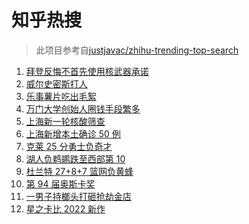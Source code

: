 # 知乎热搜

> 此项目参考自[justjavac/zhihu-trending-top-search](https://github.com/justjavac/zhihu-trending-top-search/blob/main/utils.ts)

<!-- BEGIN -->
  <!-- 最后更新时间:Tue Mar 29 2022 04:14:59 GMT+0000 (Coordinated Universal Time) -->
  1. [ 拜登反悔不首先使用核武器承诺](https://www.zhihu.com/search?q=拜登反悔)
1. [威尔史密斯打人](https://www.zhihu.com/search?q=威尔史密斯)
1. [乐事薯片吃出毛絮](https://www.zhihu.com/search?q=乐事薯片)
1. [万门大学创始人圈钱手段繁多](https://www.zhihu.com/search?q=万门大学)
1. [上海新一轮核酸筛查](https://www.zhihu.com/search?q=上海核酸)
1. [上海新增本土确诊 50 例](https://www.zhihu.com/search?q=上海新增)
1. [克莱 25 分勇士负奇才](https://www.zhihu.com/search?q=勇士)
1. [湖人负鹈鹕跌至西部第 10](https://www.zhihu.com/search?q=湖人)
1. [杜兰特 27+8+7 篮网负黄蜂](https://www.zhihu.com/search?q=篮网)
1. [第 94 届奥斯卡奖](https://www.zhihu.com/search?q=奥斯卡奖)
1. [一男子持榔头打砸抢劫金店](https://www.zhihu.com/search?q=打砸抢劫金店)
1. [星之卡比 2022 新作](https://www.zhihu.com/search?q=星之卡比探索发现)
  <!-- END -->